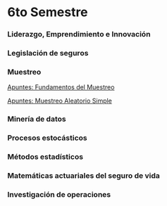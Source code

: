 # 6to Semestre

### Liderazgo, Emprendimiento e Innovación

### Legislación de seguros

### Muestreo
[Apuntes: Fundamentos del Muestreo](https://github.com/marioalb127/6sem/blob/main/FDM_MUE.pdf)

[Apuntes: Muestreo Aleatorio Simple](https://github.com/marioalb127/6sem/blob/main/MAS_MUE.pdf)

### Minería de datos

### Procesos estocásticos

### Métodos estadísticos

### Matemáticas actuariales del seguro de vida

### Investigación de operaciones
